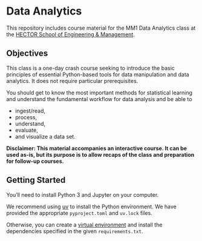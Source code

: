 # Data Analytics

This repository includes course material for the MM1 Data Analytics class at the [HECTOR School of Engineering & Management](https://www.hectorschool.kit.edu/index.php).

## Objectives

This class is a one-day crash course seeking to introduce the basic principles of essential Python-based tools for data manipulation and data analytics. It does not require particular prerequisites.

You should get to know the most important methods for statistical learning and understand the fundamental workflow for data analysis and be able to 
* ingest/read,
* process,
* understand,
* evaluate,
* and visualize
a data set.

**Disclaimer: This material accompanies an interactive course. It can be used as-is, but its purpose is to allow recaps of the class and preparation for follow-up courses.**

## Getting Started

You’ll need to install Python 3 and Jupyter on your computer.

We recommend using [uv](https://github.com/astral-sh/uv) to install the Python environment. We have provided the appropriate `pyproject.toml` and `uv.lock` files. 

Otherwise, you can create a [virtual environment](https://docs.python.org/3/library/venv.html) and install the dependencies specified in the given `requirements.txt`.
